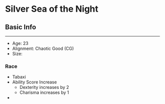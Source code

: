 Silver Sea of the Night
========================

## Basic Info
--------
 - Age: 23
 - Alignment: Chaotic Good (CG)
 - Size: 
### Race
 - Tabaxi
 -  Ability Score Increase
     -  Dexterity increases by 2
     -  Charisma increases by 1
 -  